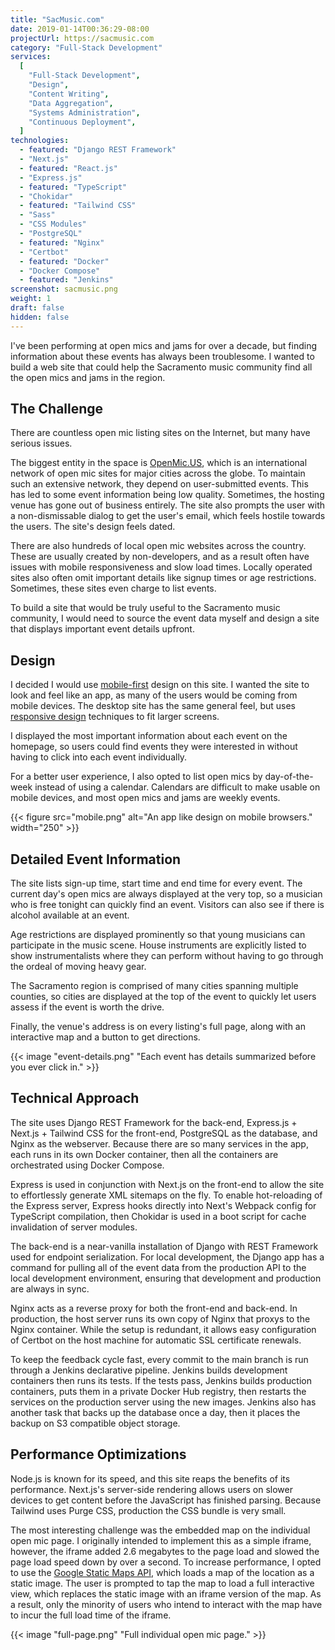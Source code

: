 ```yaml
---
title: "SacMusic.com"
date: 2019-01-14T00:36:29-08:00
projectUrl: https://sacmusic.com
category: "Full-Stack Development"
services:
  [
    "Full-Stack Development",
    "Design",
    "Content Writing",
    "Data Aggregation",
    "Systems Administration",
    "Continuous Deployment",
  ]
technologies:
  - featured: "Django REST Framework"
  - "Next.js"
  - featured: "React.js"
  - "Express.js"
  - featured: "TypeScript"
  - "Chokidar"
  - featured: "Tailwind CSS"
  - "Sass"
  - "CSS Modules"
  - "PostgreSQL"
  - featured: "Nginx"
  - "Certbot"
  - featured: "Docker"
  - "Docker Compose"
  - featured: "Jenkins"
screenshot: sacmusic.png
weight: 1
draft: false
hidden: false
---
```


I've been performing at open mics and jams for over a decade, but finding information about these events has always been troublesome. I wanted to build a web site that could help the Sacramento music community find all the open mics and jams in the region.

## The Challenge

There are countless open mic listing sites on the Internet, but many have serious issues.

The biggest entity in the space is [OpenMic.US](https://www.openmic.us/), which is an international network of open mic sites for major cities across the globe. To maintain such an extensive network, they depend on user-submitted events. This has led to some event information being low quality. Sometimes, the hosting venue has gone out of business entirely. The site also prompts the user with a non-dismissable dialog to get the user's email, which feels hostile towards the users. The site's design feels dated.

There are also hundreds of local open mic websites across the country. These are usually created by non-developers, and as a result often have issues with mobile responsiveness and slow load times. Locally operated sites also often omit important details like signup times or age restrictions. Sometimes, these sites even charge to list events.

To build a site that would be truly useful to the Sacramento music community, I would need to source the event data myself and design a site that displays important event details upfront.

## Design

I decided I would use [mobile-first](https://www.lukew.com/ff/entry.asp?933) design on this site. I wanted the site to look and feel like an app, as many of the users would be coming from mobile devices. The desktop site has the same general feel, but uses [responsive design](https://alistapart.com/article/responsive-web-design) techniques to fit larger screens.

I displayed the most important information about each event on the homepage, so users could find events they were interested in without having to click into each event individually.

For a better user experience, I also opted to list open mics by day-of-the-week instead of using a calendar. Calendars are difficult to make usable on mobile devices, and most open mics and jams are weekly events.

{{< figure src="mobile.png" alt="An app like design on mobile browsers." width="250" >}}

## Detailed Event Information

The site lists sign-up time, start time and end time for every event. The current day's open mics are always displayed at the very top, so a musician who is free tonight can quickly find an event. Visitors can also see if there is alcohol available at an event.

Age restrictions are displayed prominently so that young musicians can participate in the music scene. House instruments are explicitly listed to show instrumentalists where they can perform without having to go through the ordeal of moving heavy gear.

The Sacramento region is comprised of many cities spanning multiple counties, so cities are displayed at the top of the event to quickly let users assess if the event is worth the drive.

Finally, the venue's address is on every listing's full page, along with an interactive map and a button to get directions.

{{< image "event-details.png" "Each event has details summarized before you ever click in." >}}

## Technical Approach

The site uses Django REST Framework for the back-end, Express.js + Next.js + Tailwind CSS for the front-end, PostgreSQL as the database, and Nginx as the webserver. Because there are so many services in the app, each runs in its own Docker container, then all the containers are orchestrated using Docker Compose.

Express is used in conjunction with Next.js on the front-end to allow the site to effortlessly generate XML sitemaps on the fly. To enable hot-reloading of the Express server, Express hooks directly into Next's Webpack config for TypeScript compilation, then Chokidar is used in a boot script for cache invalidation of server modules.

The back-end is a near-vanilla installation of Django with REST Framework used for endpoint serialization. For local development, the Django app has a command for pulling all of the event data from the production API to the local development environment, ensuring that development and production are always in sync.

Nginx acts as a reverse proxy for both the front-end and back-end. In production, the host server runs its own copy of Nginx that proxys to the Nginx container. While the setup is redundant, it allows easy configuration of Certbot on the host machine for automatic SSL certificate renewals.

To keep the feedback cycle fast, every commit to the main branch is run through a Jenkins declarative pipeline. Jenkins builds development containers then runs its tests. If the tests pass, Jenkins builds production containers, puts them in a private Docker Hub registry, then restarts the services on the production server using the new images. Jenkins also has another task that backs up the database once a day, then it places the backup on S3 compatible object storage.

## Performance Optimizations

Node.js is known for its speed, and this site reaps the benefits of its performance. Next.js's server-side rendering allows users on slower devices to get content before the JavaScript has finished parsing. Because Tailwind uses Purge CSS, production the CSS bundle is very small.

The most interesting challenge was the embedded map on the individual open mic page. I originally intended to implement this as a simple iframe, however, the iframe added 2.6 megabytes to the page load and slowed the page load speed down by over a second. To increase performance, I opted to use the [Google Static Maps API](https://developers.google.com/maps/documentation/maps-static/intro), which loads a map of the location as a static image. The user is prompted to tap the map to load a full interactive view, which replaces the static image with an iframe version of the map. As a result, only the minority of users who intend to interact with the map have to incur the full load time of the iframe.

{{< image "full-page.png" "Full individual open mic page." >}}
